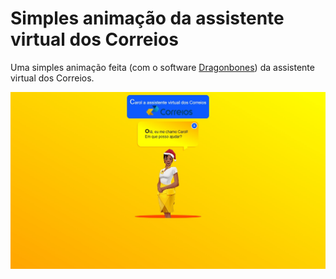<h1>Simples animação da assistente virtual dos Correios</h1>

<p>Uma simples animação feita (com o software <a href="https://github.com/DragonBones/DragonBonesJS">Dragonbones</a>) da assistente virtual dos Correios.</p>

<img src="screen.jpg"/>